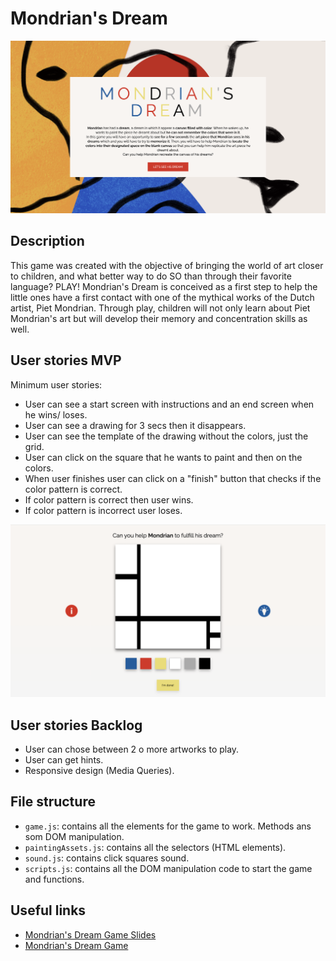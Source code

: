 # Mondrian's Dream

![](/img/Mondrians-Game-Start-Page.png)

## Description


This game was created with the objective of bringing the world of art closer to children, and what better way to do SO than through their favorite language? PLAY! Mondrian's Dream is conceived as a first step to help the little ones have a first contact with one of the mythical works of the Dutch artist, Piet Mondrian.
Through play, children will not only learn about Piet Mondrian's art but will develop their memory and concentration skills as well.


## User stories MVP

Minimum user stories:

- User can see a start screen with instructions and an end screen when he wins/ loses.
- User can see a drawing for 3 secs then it disappears.
- User can see the template of the drawing without the colors, just the grid.
- User can click on the square that he wants to paint and then on the colors.
- When user finishes user can click on a "finish" button that checks if the color pattern is correct.
- If color pattern is correct then user wins.
- If color pattern is incorrect user loses.

<img src ="./img/Mondrians-Game-Page.png">

## User stories Backlog

- User can chose between 2 o more artworks to play.
- User can get hints.
- Responsive design (Media Queries).


## File structure

- <code>game.js</code>: contains all the elements for the game to work. Methods ans som DOM manipulation.
- <code>paintingAssets.js</code>: contains all the selectors (HTML elements).
- <code>sound.js</code>: contains click squares sound.
- <code>scripts.js</code>: contains all the DOM manipulation code to start the game and functions.

## Useful links

<!-- When you finish, add these links and commit -->

- [Mondrian's Dream Game Slides](https://slides.com/paulabertolinros/palette/fullscreen)
- [Mondrian's Dream Game](https://paubertolinros.github.io/mondrians-dream/)
